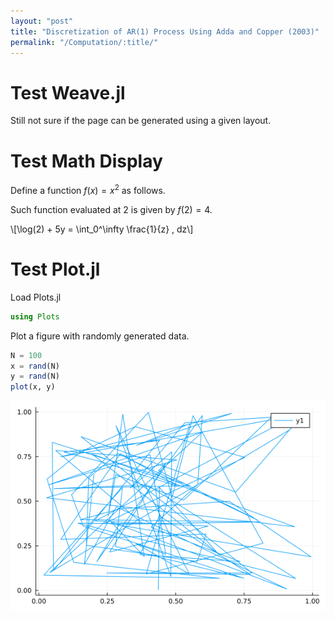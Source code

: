 ```yaml
---
layout: "post"
title: "Discretization of AR(1) Process Using Adda and Copper (2003)"
permalink: "/Computation/:title/"
---
```



# Test Weave.jl

Still not sure if the page can be generated using a given layout.

# Test Math Display

Define a function $f(x) = x^2$ as follows.




Such function evaluated at 2 is given by $f(2) = 4$.

\\[\log(2) + 5y = \int_0^\infty \frac{1}{z} \, dz\\]

# Test Plot.jl

Load Plots.jl

```julia
using Plots
```




Plot a figure with randomly generated data.

```julia
N = 100
x = rand(N)
y = rand(N)
plot(x, y)
```

![](/assets/figures/2021-08-04-discretization-of-AR(1)-process-using-Adda-and-Cooper-(2003)_3_1.png)
